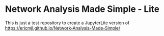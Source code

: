 # Network Analysis Made Simple - Lite

This is just a test repository to create a JupyterLite version of https://ericmjl.github.io/Network-Analysis-Made-Simple/
